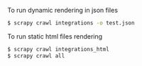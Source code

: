 To run dynamic rendering in json files

```bash
$ scrapy crawl integrations -o test.json
```




To run static html files rendering

```bash
$ scrapy crawl integrations_html
$ scrapy crawl all
```